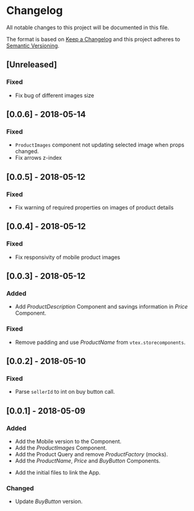 # Changelog

All notable changes to this project will be documented in this file.

The format is based on [Keep a Changelog](http://keepachangelog.com/en/1.0.0/)
and this project adheres to [Semantic Versioning](http://semver.org/spec/v2.0.0.html).

## [Unreleased]
### Fixed
- Fix bug of different images size

## [0.0.6] - 2018-05-14
### Fixed
- `ProductImages` component not updating selected image when props changed.
- Fix arrows z-index

## [0.0.5] - 2018-05-12
### Fixed
- Fix warning of required properties on images of product details

## [0.0.4] - 2018-05-12
### Fixed
- Fix responsivity of mobile product images

## [0.0.3] - 2018-05-12
### Added
- Add _ProductDescription_ Component and savings information in _Price_ Component.

### Fixed
- Remove padding and use _ProductName_ from `vtex.storecomponents`.

## [0.0.2] - 2018-05-10
### Fixed
- Parse `sellerId` to int on buy button call.

## [0.0.1] - 2018-05-09
### Added
- Add the Mobile version to the Component.
- Add the _ProductImages_ Component.
- Add the Product Query and remove _ProductFactory_ (mocks).
- Add the _ProductName_, _Price_ and _BuyButton_ Components.
* Add the initial files to link the App.

### Changed
- Update _BuyButton_ version.
